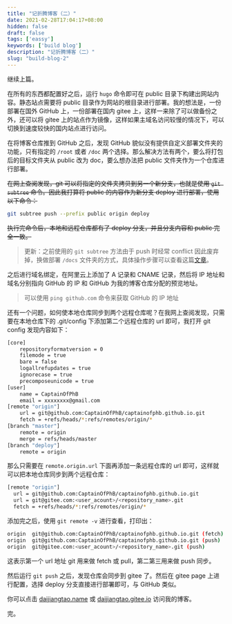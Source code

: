 ```yaml
---
title: "记折腾博客（二）"
date: 2021-02-28T17:04:17+08:00
hidden: false
draft: false
tags: ['eassy']
keywords: ['build blog']
description: "记折腾博客（二）"
slug: "build-blog-2"
---
```


继续上篇。

在所有的东西都配置好之后，运行 `hugo` 命令即可在 public 目录下构建出网站内容。静态站点需要将 public 目录作为网站的根目录进行部署。我的想法是，一份部署在国外 GitHub 上，一份部署在国内 gitee 上，这样一来除了可以做备份之外，还可以将 gitee 上的站点作为镜像，这样如果主域名访问较慢的情况下，可以切换到速度较快的国内站点进行访问。

在将博客仓库推到 GitHub 之后，发现 GitHub 貌似没有提供自定义部署文件夹的功能，只有指定的 `/root` 或者 `/doc` 两个选择。那么解决方法有两个，要么将打包后的目标文件夹从 public 改为 doc，要么想办法把 public 文件夹作为一个仓库进行部署。

~~在网上查阅发现，git 可以将指定的文件夹拷贝到另一个新分支，也就是使用 `git subtree` 命令。因此我打算将 public 的内容作为新分支 deploy 进行部署，使用以下命令：~~

```sh
git subtree push --prefix public origin deploy
```

~~执行完命令后，本地和远程仓库都有了 deploy 分支，并且分支内容和 public 完全一致。~~

> 更新：之前使用的 `git subtree` 方法由于 push 时经常 conflict 因此废弃掉，换做部署 `/docs` 文件夹的方式，具体操作步骤可以查看这篇[文章](/2021/06/02/github-page/)。

之后进行域名绑定，在阿里云上添加了 A 记录和 CNAME 记录，然后将 IP 地址和域名分别指向 GitHub 的 IP 和 GitHub 为我的博客仓库分配的预览地址。

> 可以使用 `ping github.com` 命令来获取 GitHub 的 IP 地址

还有一个问题，如何使本地仓库同步到两个远程仓库呢？在我网上查阅发现，只需要在本地仓库下的 .git/config 下添加第二个远程仓库的 url 即可，我打开 git config 发现内容如下：

```sh
[core]
    repositoryformatversion = 0
    filemode = true
    bare = false
    logallrefupdates = true
    ignorecase = true
    precomposeunicode = true
[user]
    name = CaptainOfPhB
    email = xxxxxxxx@gmail.com
[remote "origin"]
    url = git@github.com:CaptainOfPhB/captainofphb.github.io.git
    fetch = +refs/heads/*:refs/remotes/origin/*
[branch "master"]
    remote = origin
    merge = refs/heads/master
[branch "deploy"]
    remote = origin
```

那么只需要在 `remote.origin.url` 下面再添加一条远程仓库的 url 即可，这样就可以把本地仓库同步到两个远程仓库：

```sh
[remote "origin"]
  url = git@github.com:CaptainOfPhB/captainofphb.github.io.git
  url = git@gitee.com:<user_acount>/<repository_name>.git
  fetch = +refs/heads/*:refs/remotes/origin/*
```

添加完之后，使用 `git remote -v` 进行查看，打印出：

```sh
origin  git@github.com:CaptainOfPhB/captainofphb.github.io.git (fetch)
origin  git@github.com:CaptainOfPhB/captainofphb.github.io.git (push)
origin  git@gitee.com:<user_acount>/<repository_name>.git (push)
```

这表示第一个 url 地址 git 用来做 fetch 或 pull，第二第三用来做 push 同步。

然后运行 `git push` 之后，发现仓库会同步到 gitee 了。然后在 gitee page 上进行配置，选择 deploy 分支直接进行部署即可，与 GitHub 类似。

你可以点击 [daijiangtao.name](https://daijiangtao.name) 或 [daijiangtao.gitee.io](https://daijiangtao.gitee.io) 访问我的博客。

完。
